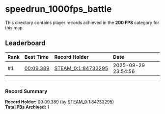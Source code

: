 # speedrun_1000fps_battle

This directory contains player records achieved in the **200 FPS** category for this map.

## Leaderboard

| Rank | Best Time | Record Holder | Date                |
| :--- | :-------- | :------------ | :------------------ |
| #1   | [00:09.389](./00009389_STEAM_0_1_84733295_20250929-235456.zip) | [STEAM_0:1:84733295](https://speedrun16.com/profile/STEAM_0:1:84733295)   | 2025-09-29 23:54:56 |

---

### Record Summary
**Record Holder:** [00:09.389](./00009389_STEAM_0_1_84733295_20250929-235456.zip) (by [STEAM_0:1:84733295](https://speedrun16.com/profile/STEAM_0:1:84733295))  
**Total PBs Archived:** 1